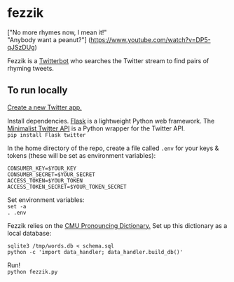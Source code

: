 # fezzik

["No more rhymes now, I mean it!"  
"Anybody want a peanut?"]
(https://www.youtube.com/watch?v=DP5-qJSzDUg)

Fezzik is a [Twitterbot](https://twitter.com/anybdywannapnut) who searches the Twitter stream to find pairs of rhyming tweets.

## To run locally

[Create a new Twitter app.](https://apps.twitter.com/)

Install dependencies. [Flask](http://flask.pocoo.org/) is a lightweight Python web framework. The [Minimalist Twitter API](https://pypi.python.org/pypi/twitter) is a Python wrapper for the Twitter API.  
`pip install Flask twitter`

In the home directory of the repo, create a file called `.env` for your keys & tokens (these will be set as environment variables):
```
CONSUMER_KEY=$YOUR_KEY  
CONSUMER_SECRET=$YOUR_SECRET  
ACCESS_TOKEN=$YOUR_TOKEN  
ACCESS_TOKEN_SECRET=$YOUR_TOKEN_SECRET
```
  
Set environment variables:  
`set -a`  
`. .env`

  
Fezzik relies on the [CMU Pronouncing Dictionary.](http://www.speech.cs.cmu.edu/cgi-bin/cmudict) Set up this dictionary as a local database:
```
sqlite3 /tmp/words.db < schema.sql
python -c 'import data_handler; data_handler.build_db()'
```
Run!  
`python fezzik.py`
